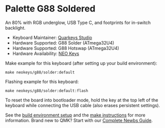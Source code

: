 # Palette G88 Soldered

An 80% with RGB underglow, USB Type C, and footprints for in-switch backlight.

* Keyboard Maintainer: [Quarkeys Studio](https://www.quarkeys.com)
* Hardware Supported: G88 Solder (ATmega32U4)
* Hardware Supported: G88 Hotswap (ATmega32U4)
* Hardware Availability: [NEO Keys](https://www.neokeys.net/)

Make example for this keyboard (after setting up your build environment):

    make neokeys/g88/solder:default

Flashing example for this keyboard:

    make neokeys/g88/solder:default:flash

To reset the board into bootloader mode, hold the key at the top left of the keyboard while connecting the USB cable (also erases persistent settings).

See the [build environment setup](https://docs.qmk.fm/#/getting_started_build_tools) and the [make instructions](https://docs.qmk.fm/#/getting_started_make_guide) for more information. Brand new to QMK? Start with our [Complete Newbs Guide](https://docs.qmk.fm/#/newbs).
